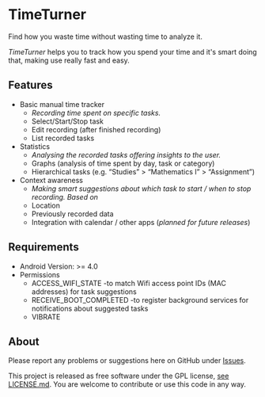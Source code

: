 TimeTurner
===========

Find how you waste time without wasting time to analyze it.

*TimeTurner* helps you to track how you spend your time and it's smart doing that, making use really fast and easy.


## Features

- Basic manual time tracker
  - *Recording time spent on specific tasks.*
  - Select/Start/Stop task
  - Edit recording (after finished recording)
  - List recorded tasks
- Statistics
  - *Analysing the recorded tasks offering insights to the user.*
  - Graphs (analysis of time spent by day, task or category)
  - Hierarchical tasks (e.g. “Studies” > “Mathematics I” > “Assignment”)
- Context awareness
  - *Making smart suggestions about which task to start / when to stop recording. Based on*
  - Location
  - Previously recorded data
  - Integration with calendar / other apps (*planned for future releases*)


## Requirements
- Android Version: >= 4.0
- Permissions
  - ACCESS_WIFI_STATE
    -to match Wifi access point IDs (MAC addresses) for task suggestions
  - RECEIVE_BOOT_COMPLETED
    -to register background services for notifications about suggested tasks
  - VIBRATE


## About
Please report any problems or suggestions here on GitHub under [Issues](https://github.com/MC-Timetracker/timetracker/issues).

This project is released as free software under the GPL license, [see LICENSE.md](https://github.com/MC-Timetracker/timetracker/blob/master/LICENSE.md). You are welcome to contribute or use this code in any way.

